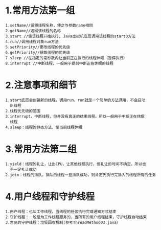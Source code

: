 # 1.常用方法第一组
    1.setName//设置线程名称，使之与参数name相同
    2.getName//返回该线程的名称
    3.start //使该线程开始执行; Java虚拟机底层调用该线程的start0方法
    4.run//调用线程对象run方法
    5.setPriority//更改线程的优先级
    6.getPriority//获取线程的优先级
    7.sleep //在指定的毫秒数内让当前正在执行的线程休眠（暂停执行）
    8.interrupt //中断线程，一般用于提前中断正在休眠的线程
# 2.注意事项和细节
    1.start底层会创建新的线程，调用run，run就是一个简单的方法调用，不会启动
      新线程
    2.线程优先级的范围
    3.interrupt，中断线程，但并没有真正的结束线程。所以一般用于中断正在休眠
      线程
    4.sleep：线程的静态方法，使当前线程休眠
# 3.常用方法第二组
    1.yield：线程的礼让，让出CPU，让其他线程执行，但礼让的时间不确定，所以也
      不一定礼让成功
    2.join：线程的插队，插队的线程一旦插队成功，则肯定先执行完插入的线程所有的任务
# 4.用户线程和守护线程
    1.用户线程：也叫工作线程，当线程的任务执行完或通知方式结束
    2.守护线程：一般是为工作线程服务的，当所有的用户线程结束，守护线程自动结束
    3.常见的守护线程：垃圾回收机制(参考ThreadMethod03.java）